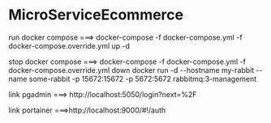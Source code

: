 # MicroServiceEcommerce

run docker compose ===>
docker-compose -f docker-compose.yml -f docker-compose.override.yml up -d

stop docker compose ===>
docker-compose -f docker-compose.yml -f docker-compose.override.yml down
docker run -d --hostname my-rabbit --name some-rabbit -p 15672:15672 -p 5672:5672 rabbitmq:3-management


link pgadmin ===> http://localhost:5050/login?next=%2F

link portainer  ===>http://localhost:9000/#!/auth








